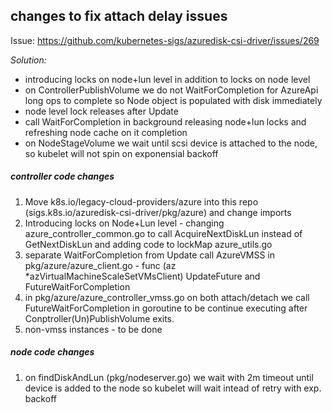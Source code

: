 ## changes to fix attach delay issues

Issue: https://github.com/kubernetes-sigs/azuredisk-csi-driver/issues/269

*Solution:*
- introducing locks on node+lun level in addition to locks on node level
- on ControllerPublishVolume we do not WaitForCompletion for AzureApi long ops to complete so Node object is populated with disk immediately
- node level lock releases after Update 
- call WaitForCompletion in background releasing node+lun locks and refreshing node cache on it completion
- on NodeStageVolume we wait until scsi device is attached to the node, so kubelet will not spin on exponensial backoff

##### controller code changes 
1. Move k8s.io/legacy-cloud-providers/azure into this repo (sigs.k8s.io/azuredisk-csi-driver/pkg/azure) and change imports
2. Introducing locks on Node+Lun level - changing azure_controller_common.go to call AcquireNextDiskLun instead of GetNextDiskLun and adding code to lockMap azure_utils.go 
3. separate WaitForCompletion from Update call AzureVMSS in pkg/azure/azure_client.go - func (az *azVirtualMachineScaleSetVMsClient) UpdateFuture and FutureWaitForCompletion
4. in pkg/azure/azure_controller_vmss.go on both attach/detach we call FutureWaitForCompletion in goroutine to be continue executing after Conptroller(Un)PublishVolume exits. 
5. non-vmss instances - to be done

##### node code changes
1. on findDiskAndLun (pkg/nodeserver.go) we wait with 2m timeout until device is added to the node so kubelet will wait intead of retry with exp. backoff

